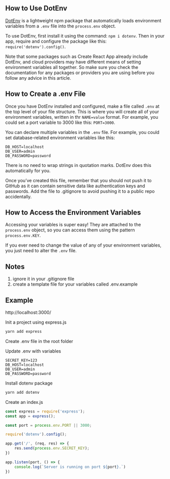 
## How to Use DotEnv

[DotEnv](https://www.npmjs.com/package/dotenv)  is a lightweight npm package that automatically loads environment variables from a  `.env`  file into the  `process.env`  object.

To use DotEnv, first install it using the command:  `npm i dotenv`. Then in your app, require and configure the package like this:  `require('dotenv').config()`.

Note that some packages such as Create React App already include DotEnv, and cloud providers may have different means of setting environment variables all together. So make sure you check the documentation for any packages or providers you are using before you follow any advice in this article.

## How to Create a .env File

Once you have DotEnv installed and configured, make a file called  `.env`  at the top level of your file structure. This is where you will create all of your environment variables, written in thr  `NAME=value`  format. For example, you could set a port variable to 3000 like this:  `PORT=3000`.

You can declare multiple variables in the  `.env`  file. For example, you could set database-related environment variables like this:

```
DB_HOST=localhost
DB_USER=admin
DB_PASSWORD=password
```

There is no need to wrap strings in quotation marks. DotEnv does this automatically for you.

Once you’ve created this file, remember that you should not push it to GitHub as it can contain sensitive data like authentication keys and passwords. Add the file to .gitignore to avoid pushing it to a public repo accidentally.

## How to Access the Environment Variables

Accessing your variables is super easy! They are attached to the  `process.env`  object, so you can access them using the pattern  `process.env.KEY`.

If you ever need to change the value of any of your environment variables, you just need to alter the  `.env`  file.

## Notes

1. ignore it in your .gitignore file
2. create a template file for your variables called .env.example

## Example

http://localhost:3000/

Init a project using express.js

```bash
yarn add express
```

Create .env file in the root folder

Update .env with variables

```env
SECRET_KEY=123
DB_HOST=localhost
DB_USER=admin
DB_PASSWORD=password
```

Install dotenv package

```bash
yarn add dotenv
```

Create an index.js

```js
const express = require('express');
const app = express();

const port = process.env.PORT || 3000;

require('dotenv').config();

app.get('/', (req, res) => {
    res.send(process.env.SECRET_KEY);
})

app.listen(port, () => {
    console.log(`Server is running on port ${port}.`)
})
```
